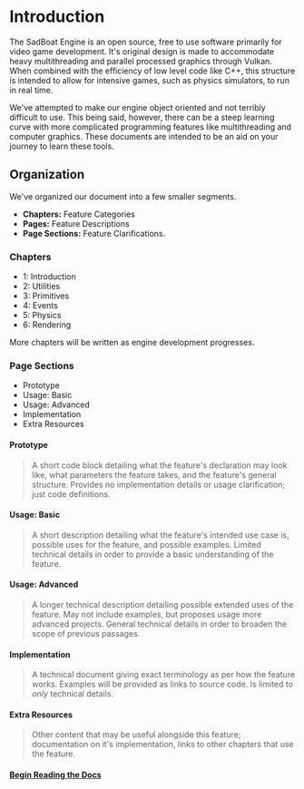 # Introduction

The SadBoat Engine is an open source, free to use software primarily for video game development. It's original design is made to accommodate heavy multithreading and parallel processed graphics through Vulkan. When combined with the efficiency of low level code like C++, this structure is intended to allow for intensive games, such as physics simulators, to run in real time. 

We've attempted to make our engine object oriented and not terribly difficult to use. This being said, however, there can be a steep learning curve with more complicated programming features like multithreading and computer graphics. These documents are intended to be an aid on your journey to learn these tools.

## Organization

We've organized our document into a few smaller segments.  
- **Chapters:**   Feature Categories
- **Pages:**      Feature Descriptions
- **Page Sections:**  Feature Clarifications.

### Chapters
- 1: Introduction
- 2: Utilities
- 3: Primitives
- 4: Events
- 5: Physics
- 6: Rendering

More chapters will be written as engine development progresses.


### Page Sections
-   Prototype  
-   Usage: Basic  
-   Usage: Advanced  
-   Implementation  
-   Extra Resources  

#### Prototype
> 
> A short code block detailing what the feature's declaration may look like, what parameters the feature takes, and the feature's general structure.
> Provides no implementation details or usage clarification; just code definitions.
> 

#### Usage: Basic
> 
> A short description detailing what the feature's intended use case is, possible uses for the feature, and possible examples.
> Limited technical details in order to provide a basic understanding of the feature.
> 
#### Usage: Advanced
> 
> A longer technical description detailing possible extended uses of the feature. May not include examples, but proposes usage more advanced projects.
> General technical details in order to broaden the scope of previous passages.
> 
#### Implementation
> 
> A technical document giving exact terminology as per how the feature works. Examples will be provided as links to source code.
> Is limited to *only* technical details.
> 
#### Extra Resources
> 
> Other content that may be useful alongside this feature; documentation on it's implementation, links to other chapters that use the feature.
> 
> 

#### [Begin Reading the Docs](https://github.com/Zomon333/SadBoat-Engine/blob/Linux-Refactor/docs/1-introduction/table-of-contents.md)